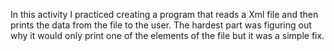 In this activity I practiced creating a program that reads a Xml file and then prints the data from the file to the user. 
The hardest part was figuring out why it would only print one of the elements of the file but it was a simple fix. 
